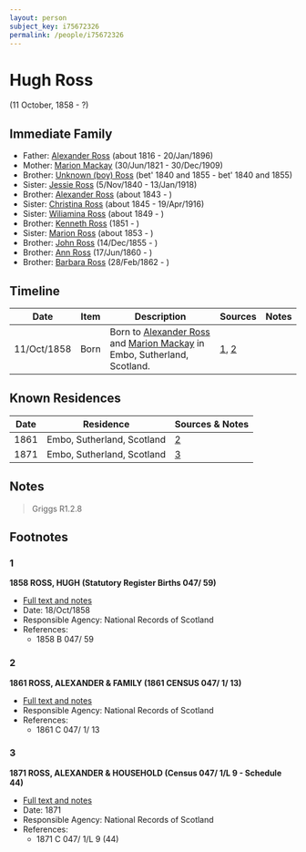```yaml
---
layout: person
subject_key: i75672326
permalink: /people/i75672326
---
```


# Hugh Ross
(11 October, 1858 - ?)

## Immediate Family

* Father: [Alexander Ross](./@81387900@-alexander-ross-b1816-d1896-1-20.md) (about 1816 - 20/Jan/1896)
* Mother: [Marion Mackay](./@78930004@-marion-mackay-b1821-6-30-d1909-12-30.md) (30/Jun/1821 - 30/Dec/1909)
* Brother: [Unknown (boy) Ross](./@68717952@-unknown-boy-ross-b1840~1855-d1840~1855.md) (bet' 1840 and 1855 - bet' 1840 and 1855)
* Sister: [Jessie Ross](./@60546968@-jessie-ross-b1840-11-5-d1918-1-13.md) (5/Nov/1840 - 13/Jan/1918)
* Brother: [Alexander Ross](./@17311533@-alexander-ross-b1843-d.md) (about 1843 - )
* Sister: [Christina Ross](./@81183416@-christina-ross-b1845-d1916-4-19.md) (about 1845 - 19/Apr/1916)
* Sister: [Wiliamina Ross](./@5241144@-wiliamina-ross-b1849-d.md) (about 1849 - )
* Brother: [Kenneth Ross](./@41391600@-kenneth-ross-b1851-d.md) (1851 - )
* Sister: [Marion Ross](./@39612984@-marion-ross-b1853-d.md) (about 1853 - )
* Brother: [John Ross](./@36837210@-john-ross-b1855-12-14-d.md) (14/Dec/1855 - )
* Brother: [Ann Ross](./@32419757@-ann-ross-b1860-6-17-d.md) (17/Jun/1860 - )
* Brother: [Barbara Ross](./@82167024@-barbara-ross-b1862-2-28-d.md) (28/Feb/1862 - )

## Timeline

Date | Item | Description | Sources | Notes
---|---|---|---|---
11/Oct/1858 | Born | Born to [Alexander Ross](./@81387900@-alexander-ross-b1816-d1896-1-20.md) and [Marion Mackay](./@78930004@-marion-mackay-b1821-6-30-d1909-12-30.md) in Embo, Sutherland, Scotland. | [1](#1), [2](#2) | 

## Known Residences

Date | Residence | Sources & Notes
---|---|---
1861 | Embo, Sutherland, Scotland | [2](#2)
1871 | Embo, Sutherland, Scotland | [3](#3)

## Notes

> Griggs R1.2.8
>


## Footnotes

### 1

**1858 ROSS, HUGH (Statutory Register Births 047/ 59)**

* [Full text and notes](../sources/@75747112@-1858-ross,-hugh-statutory-register-births-047-59-.md)
* Date: 18/Oct/1858
* Responsible Agency: National Records of Scotland
* References: 
  * 1858 B 047/ 59

### 2

**1861 ROSS, ALEXANDER & FAMILY (1861 CENSUS 047/ 1/ 13)**

* [Full text and notes](../sources/@49308734@-1861-ross,-alexander-&-family-1861-census-047-1-13-.md)
* Responsible Agency: National Records of Scotland
* References: 
  * 1861 C 047/ 1/ 13

### 3

**1871 ROSS, ALEXANDER & HOUSEHOLD (Census 047/ 1/L 9 - Schedule 44)**

* [Full text and notes](../sources/@74407506@-1871-ross,-alexander-&-household-census-047-1-l-9-schedule-44-.md)
* Date: 1871
* Responsible Agency: National Records of Scotland
* References: 
  * 1871 C 047/ 1/L 9 (44)


